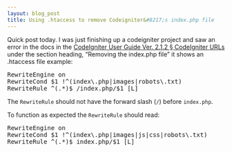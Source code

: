 ```yaml
---
layout: blog_post
title: Using .htaccess to remove Codeigniter&#8217;s index.php file
---
```


Quick post today. I was just finishing up a codeigniter project and saw an error in the docs
in the [CodeIgniter User Guide Ver. 2.1.2 &sect; CodeIgniter URLs](http://codeigniter.com/user_guide/general/urls.html "CI URLs")
under the section heading, &#8220;Removing the index.php file&#8221; it shows an .htaccess file example:
<pre class="prettyprint">
RewriteEngine on
RewriteCond $1 !^(index\.php|images|robots\.txt)
RewriteRule ^(.*)$ /index.php/$1 [L]
</pre>
The <code>RewriteRule</code> should not have the forward slash (<code>/</code>) before <code>index.php</code>. 

To function as expected the <code>RewriteRule</code> should read:
<pre class="prettyprint">
RewriteEngine on
RewriteCond $1 !^(index\.php|images|js|css|robots\.txt)
RewriteRule ^(.*)$ index.php/$1 [L]
</pre>
